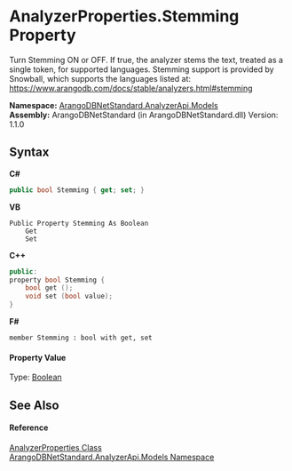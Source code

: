 # AnalyzerProperties.Stemming Property 
 

Turn Stemming ON or OFF. If true, the analyzer stems the text, treated as a single token, for supported languages. Stemming support is provided by Snowball, which supports the languages listed at: https://www.arangodb.com/docs/stable/analyzers.html#stemming

**Namespace:**&nbsp;<a href="a2e54104-4ead-c0d1-eaad-3d92d56c8fb7">ArangoDBNetStandard.AnalyzerApi.Models</a><br />**Assembly:**&nbsp;ArangoDBNetStandard (in ArangoDBNetStandard.dll) Version: 1.1.0

## Syntax

**C#**<br />
``` C#
public bool Stemming { get; set; }
```

**VB**<br />
``` VB
Public Property Stemming As Boolean
	Get
	Set
```

**C++**<br />
``` C++
public:
property bool Stemming {
	bool get ();
	void set (bool value);
}
```

**F#**<br />
``` F#
member Stemming : bool with get, set

```


#### Property Value
Type: <a href="https://docs.microsoft.com/dotnet/api/system.boolean" target="_blank" rel="noopener noreferrer">Boolean</a>

## See Also


#### Reference
<a href="ce0de02a-856c-3fd4-9c6a-532bc4f2188d">AnalyzerProperties Class</a><br /><a href="a2e54104-4ead-c0d1-eaad-3d92d56c8fb7">ArangoDBNetStandard.AnalyzerApi.Models Namespace</a><br />